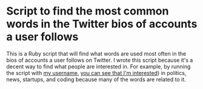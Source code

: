 # Script to find the most common words in the Twitter bios of accounts a user follows

This is a Ruby script that will find what words are used most often in the bios of accounts a user follows on Twitter. I wrote this script because it's a decent way to find what people are interested in. For example, by running the script with [my username](https://twitter.com/tylerpearson), [you can see that I'm interested](https://gist.github.com/tylerpearson/a671dff46920a83eb0d7)) in politics, news, startups, and coding because many of the words are related to it.
